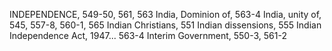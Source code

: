 INDEPENDENCE, 549-50, 561, 563
India, Dominion of, 563-4
India, unity of, 545, 557-8, 560-1, 565
Indian Christians, 551
Indian dissensions, 555
Indian Independence Act, 1947... 563-4
Interim Government, 550-3, 561-2